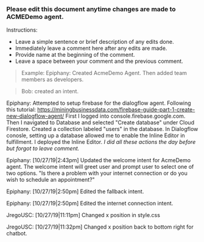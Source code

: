 ### Please edit this document anytime changes are made to ACMEDemo agent.

Instructions:
* Leave a simple sentence or brief description of any edits done.
* Immediately leave a comment here after any edits are made.
* Provide name at the beginning of the comment.
* Leave a space between your comment and the previous comment.

> Example:
> Epiphany: Created AcmeDemo Agent. Then added team members as developers.

> Bob: created an intent.

Epiphany: Attempted to setup firebase for the dialogflow agent. Following this tutorial:
https://miningbusinessdata.com/firebase-guide-part-1-create-new-dialogflow-agent/
First I logged into console.firebase.google.com.
Then I navigated to Database and selected "Create database" under Cloud Firestore.
Created a collection labeled "users" in the database.
In Dialogflow conosle, setting up a database allowed me to enable the Inline Editor in fulfillment.
I deployed the Inline Editor. _I did all these actions the day before but forgot to leave comment._

Epiphany: [10/27/19|2:43pm] Updated the welcome intent for AcmeDemo agent. The welcome intent will greet user and
prompt user to select one of two options. "Is there a problem with your internet connection or do you wish to schedule an appointment?"

Epiphany: [10/27/19|2:50pm] Edited the fallback intent.

Epiphany: [10/27/19|2:50pm] Edited the internet connection intent.

JregoUSC: [10/27/19|11:11pm] Changed x position in style.css 

JregoUSC: [10/27/19|11:32pm] Changed x position back to bottom right for chatbot.

